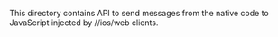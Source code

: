 This directory contains API to send messages from the native code to JavaScript injected by //ios/web clients.
